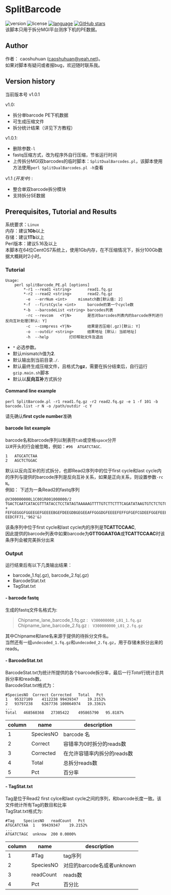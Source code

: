 # SplitBarcode
![version](https://img.shields.io/badge/version-v1.0.1-green.svg)	![license](https://img.shields.io/badge/license-MIT-green.svg)	[![language](https://img.shields.io/badge/language-EN-green.svg)](https://github.com/gateswell/SplitBarcode)	[![GitHub stars](https://img.shields.io/github/stars/gateswell/SplitBarcode.svg?style=social)](https://github.com/gateswell/SplitBarcode/stargazers)  
该脚本只用于拆分MGI平台测序下机的PE数据。  
## Author
作者： caoshuhuan (caoshuhuan@yeah.net)。  
如果对脚本有疑问或者报bug，欢迎随时联系我。  
## Version history
当前版本号 v1.0.1  

v1.0:  
 - 拆分单barcode PE下机数据  
 - 可生成压缩文件  
 - 拆分统计结果（详见下方教程） 

v1.0.1: 
 - 删除参数`-l` 
 - fastq压缩方式，改为程序外自行压缩，节省运行时间 
 - 上传拆分MGI双barcodes的临时脚本：`SplitDualBarcodes.pl`，该脚本使用方法使用`perl SplitDualBarcodes.pl -h`查看 

v1.1 *(开发中)* :  
 - 整合单双barcode拆分模块 
 - 支持拆分SE数据 
## Prerequisites, Tutorial and Results
系统要求：`Linux`  
内存：建议**1Gb**以上  
存储：建议**1Tb**以上  
Perl版本：建议5.16及以上  
本脚本在64位CentOS7系统上，使用1Gb内存，在不压缩情况下，拆分100Gb数据大概耗时2小时。  

###  Tutorial
```
Usage:
	perl splitBarcode_PE.pl [options]
		*-r1 --read1 <string>		read1.fq.gz
		*-r2 --read2 <string>		read2.fq.gz
		 -e  --errNum <int>		mismatch数[默认值: 2]
		*-f  --firstCycle <int>		barcode的第一个cycle数
		*-b  --barcodeList <string>	barcodes列表
		 -rc --revcom	<Y|N>		是否对barcodes列表内的barcode序列进行反向互补处理[默认: Y]
		 -c  --compress <Y|N>		结果是否压缩(.gz)[默认: Y]
		 -o  --outdir <string>		结果地址 [默认: 当前地址]
		 -h  --help			打印帮助文件及退出
```
- `*` 必选参数。
- 默认mismatch值为**2**.
- 默认输出到当前目录`./`.
- 默认最终生成压缩文件，且格式为**gz**，需要在拆分结束后，自行运行`gzip.main.sh`脚本 
- 默认以**反向互补**方式拆分
#### Command line example 
```
perl SplitBarcode.pl -r1 read1.fq.gz -r2 read2.fq.gz -e 1 -f 101 -b barcode.list -r N -o /path/outdir -c Y
```
请先确认**first cycle number**准确  
 
#### barcode list example
barcode名和barcode序列以制表符`tab`或空格`space`分开  
以#开头的行会被忽略，例如：`#96	ATGATCTAGC`.  
```
1	ATGCATCTAA
2	AGCTCTGGAC
```
默认以反向互补的形式拆分，也即Read2序列中的位于first cycle和last cycle内的序列与提供的barcode序列是反向互补关系，如果是正向关系，则设置参数`-rc N`。  
例如：
下述为一条Read2的fastq序列  

```
@V300000000L1C001R001000000/2
TGACTCAATCATACGTTTATACCTCCTATAGTAAAAAGTTTTGTCTTCTTTCAGATATAAGTGTCTCTGTGATGCAGGCTGGGTTGGCATCAACTGTGAATCATTCCAAC
+
FEFGEGGGFGGEEGEFGEEEEBGEFDEEGDBGEGEEAFFGGGDGFEEEEFEFFGFGEFCGDEEFGGEFEEECGBEDEGFFDFFEFEGDGGFFE?EEDCFF71,'962'&)
``` 
该条序列中位于first cycle和last cycle内的序列是**TCATTCCAAC**,  
因此提供的barcode列表中如果barcode为**GTTGGAATGA**或**TCATTCCAAC**时该条序列会被完美拆分出来  

### Output 
运行结束后有以下几类输出结果： 
- barcode_1.fq(.gz), barcode_2.fq(.gz)
- BarcodeStat.txt
- TagStat.txt

#### - barcode fastq
生成的fastq文件名格式为:

> Chipname_lane_barcode_1.fq.gz : ` V300000000_L01_1.fq.gz`  
> Chipname_lane_barcode_2.fq.gz : ` V300000000_L01_2.fq.gz`  

其中Chipname和lane名来源于提供的待拆分文件名。  
当然还有一组`undecoded_1.fq.gz`和`undecoded_2.fq.gz`，用于存储未拆分出来的reads。  

#### - BarcodeStat.txt
BarcodeStat.txt为统计所提供的各个barcode拆分率，最后一行*Total*行统计总共拆分率和reads数。  
BarcodeStat.txt格式为：  
``` 
#SpeciesNO	Correct	Corrected	Total	Pct
1	95327109	4112238	99439347	19.2152%
2	93797238	6267736	100064974	19.3361%
...
Total	468560368	27305422	495865790	95.8187%
```
|column|name|description|
|--| -------- | --------|
|1|SpeciesNO |barcode 名 |
|2|Correct       |容错率为0时拆分的reads数 | 
|3|Corrected |在允许容错率内拆分的reads数|
|4|Total |总拆分reads数 |
|5|Pct|百分率|
#### - TagStat.txt
Tag是位于Read2 first cylce和last cycle之间的序列，和barcode长度一致。该文件统计所有Tag的数目和比率   
TagStat.txt格式为: 
```
#Tag	SpeciesNO	readCount	Pct
ATGCATCTAA	1	99439347	19.2152%
...
ATGATCTAGC	unknow	200	0.0000%
```
|column|name|description|
|--| -------- | --------|
|1|#Tag|tag序列|
|2|SpeciesNO|对应的barcode名或者unknown|
|3|readCount|reads数|
|4|Pct|百分比|